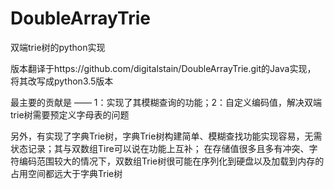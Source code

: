 # DoubleArrayTrie
双端trie树的python实现

版本翻译于https://github.com/digitalstain/DoubleArrayTrie.git的Java实现，
将其改写成python3.5版本

最主要的贡献是 —— 1：实现了其模糊查询的功能；2：自定义编码值，解决双端trie树需要预定义字母表的问题

另外，有实现了字典Trie树，字典Trie树构建简单、模糊查找功能实现容易，无需状态记录；其与双数组Tire可以说在功能上互补；
在存储值很多且多有冲突、字符编码范围较大的情况下，双数组Trie树很可能在序列化到硬盘以及加载到内存的占用空间都远大于字典Trie树